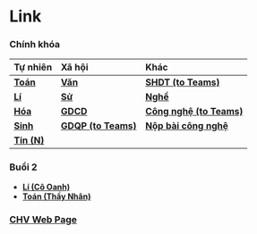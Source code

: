 # Link
### Chính khóa

Tự nhiên|Xã hội|Khác|
:-|:-|:-|
[**Toán**](https://meet.google.com/hzx-chqe-trx?pli=1&authuser=1)|[**Văn**](https://zoom.us/j/3629177765?pwd=ZUc2VFJhRENKM3JHcXZua2VtUHVxZz09)|[**SHDT (to Teams)**](https://zoom.us/j/2021355355?pwd=dU5QbDFoZzR3UjVxNVMvZTJBbHhQQT09)
[**Lí**](https://meet.google.com/zmt-ntbk-odg?pli=1&authuser=1)|[**Sử**](https://meet.google.com/sfj-omiu-vkb?pli=1&authuser=1)|[**Nghề**](https://zoom.us/j/6273128892?pwd=d1U5YjNoQ05sNzM1aXFKeGJ2V0F3QT09)
[**Hóa**](https://zoom.us/j/8157220370?pwd=SW1mSlAzMWZPSWxYa1huQ0hxZ2hsdz09)|[**GDCD**](https://meet.google.com/yry-gmyd-dya?pli=1&authuser=1)|[**Công nghệ (to Teams)**](https://meet.google.com/szi-dssf-hmv?pli=1&authuser=1)
[**Sinh**](https://zoom.us/j/9634945813?pwd=cWdGZWtXY1BWMXVqcnYwZVphVCtKUT09)|[**GDQP (to Teams)**](https://meet.google.com/mey-nxiz-jcm?pli=1&authuser=1)|[**Nộp bài công nghệ**](https://forms.gle/qMvqXjCbTZDSfgm89)
[**Tin (N)**](https://meet.google.com/jzh-nzaw-hzb)||

### Buổi 2
+ [**Lí (Cô Oanh)**](https://meet.google.com/xqj-fjru-ogx)
+ [**Toán (Thầy Nhân)**](https://zoom.us/j/9595909888?pwd=bHlOQTBVbytZR1QyY0VpYWpuVzlRQT09)

### [**CHV Web Page**](http://thptchv.edu.vn)
